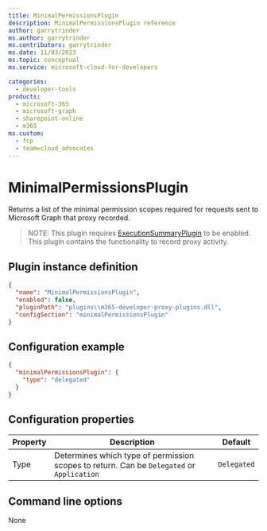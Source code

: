 ```yaml
---
title: MinimalPermissionsPlugin
description: MinimalPermissionsPlugin reference
author: garrytrinder
ms.author: garrytrinder
ms.contributors: garrytrinder
ms.date: 11/03/2023
ms.topic: conceptual
ms.service: microsoft-cloud-for-developers

categories:
  - developer-tools
products:
  - microsoft-365
  - microsoft-graph
  - sharepoint-online
  - m365
ms.custom:
  - fcp
  - team=cloud_advocates
---
```


# MinimalPermissionsPlugin

Returns a list of the minimal permission scopes required for requests sent to Microsoft Graph that proxy recorded.

> NOTE: This plugin requires [ExecutionSummaryPlugin](./ExecutionSummaryPlugin.md) to be enabled. This plugin contains the functionality to record proxy activity.

## Plugin instance definition

```json
{
  "name": "MinimalPermissionsPlugin",
  "enabled": false,
  "pluginPath": "plugins\\m365-developer-proxy-plugins.dll",
  "configSection": "minimalPermissionsPlugin"
}
```

## Configuration example

```json
{
  "minimalPermissionsPlugin": {
    "type": "delegated"
  }
}
```

## Configuration properties

| Property | Description | Default |
|----------|-------------|:-------:|
| Type | Determines which type of permission scopes to return. Can be `Delegated` or `Application` | `Delegated` | 

## Command line options

None
